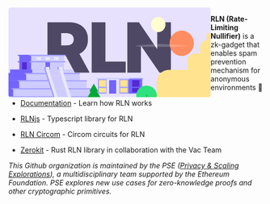 <img align="left" src="./logo.svg" width="400">

<!-- ## Hi there 👋 Welcome to RLN! -->

**RLN (Rate-Limiting Nullifier)** is a zk-gadget that enables spam prevention mechanism for anonymous environments 🧙

* [Documentation](rate-limiting-nullifier.github.io/rln-docs/) - Learn how RLN works

* [RLNjs](https://github.com/Rate-Limiting-Nullifier/rlnjs) - Typescript library for RLN

* [RLN Circom](https://github.com/Rate-Limiting-Nullifier/rln_circuits) - Circom circuits for RLN

* [Zerokit](https://github.com/vacp2p/zerokit) - Rust RLN library in collaboration with the Vac Team

*This Github organization is maintained by the PSE ([Privacy & Scaling Explorations](https://github.com/privacy-scaling-explorations/)), a multidisciplinary team supported by the Ethereum Foundation. PSE explores new use cases for zero-knowledge proofs and other cryptographic primitives.*
